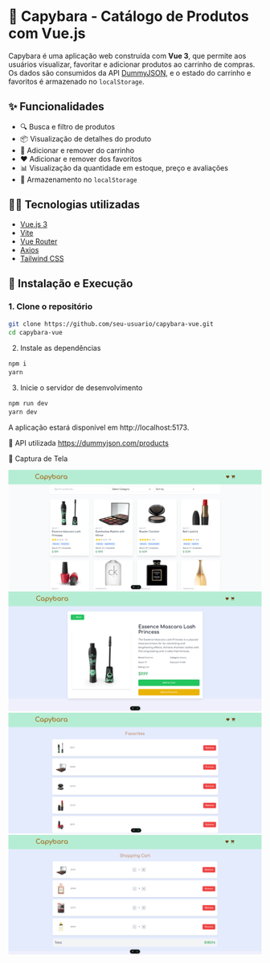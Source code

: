 # 🛒 Capybara - Catálogo de Produtos com Vue.js

Capybara é uma aplicação web construída com **Vue 3**, que permite aos usuários visualizar, favoritar e adicionar produtos ao carrinho de compras. Os dados são consumidos da API [DummyJSON](https://dummyjson.com/), e o estado do carrinho e favoritos é armazenado no `localStorage`.

## ✨ Funcionalidades

- 🔍 Busca e filtro de produtos
- 📦 Visualização de detalhes do produto
- 🛒 Adicionar e remover do carrinho
- ❤️ Adicionar e remover dos favoritos
- 📊 Visualização da quantidade em estoque, preço e avaliações
- 💾 Armazenamento no `localStorage`

## 🧑‍💻 Tecnologias utilizadas

- [Vue.js 3](https://vuejs.org/)
- [Vite](https://vitejs.dev/)
- [Vue Router](https://router.vuejs.org/)
- [Axios](https://axios-http.com/)
- [Tailwind CSS](https://tailwindcss.com/)

## 🚀 Instalação e Execução

### 1. Clone o repositório

```bash
git clone https://github.com/seu-usuario/capybara-vue.git
cd capybara-vue
```
2. Instale as dependências
```bash
npm i
yarn
```
3. Inicie o servidor de desenvolvimento
```bash
npm run dev
yarn dev
```
A aplicação estará disponível em http://localhost:5173.

🔗 API utilizada
https://dummyjson.com/products

📸 Captura de Tela

![Main Page](./public/tela_principal.png)
![Product Details](./public/detalhes_produto.png)
![Favorites](./public/favorites.png)
![Cart](./public/cart.png)
